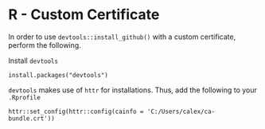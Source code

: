 # R - Custom Certificate

In order to use `devtools::install_github()` with a custom certificate, perform the following.

Install `devtools`
```{r}
install.packages("devtools")
```

`devtools` makes use of `httr` for installations.  Thus, add the following to your `.Rprofile`
```
httr::set_config(httr::config(cainfo = 'C:/Users/calex/ca-bundle.crt'))
```
